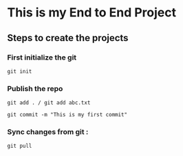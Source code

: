 # This is my End to End Project

## Steps to create the projects 
### First initialize the git
```git init```

### Publish the repo
```
git add . / git add abc.txt

git commit -m "This is my first commit"
```
### Sync changes from git :
```
git pull
```
